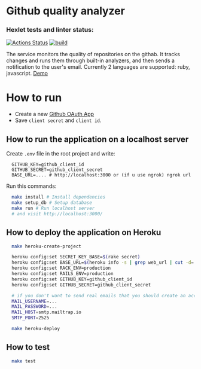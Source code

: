 # Github quality analyzer
### Hexlet tests and linter status:
[![Actions Status](https://github.com/alexSmkh/rails-project-lvl4/workflows/hexlet-check/badge.svg)](https://github.com/alexSmkh/rails-project-lvl4/actions)
[![build](https://github.com/alexSmkh/rails-project-lvl4/actions/workflows/build.yml/badge.svg?branch=main)](https://github.com/alexSmkh/rails-project-lvl4/actions/workflows/build.yml)

The service monitors the quality of repositories on the githab. It tracks changes and runs them through built-in analyzers, and then sends a notification to the user's email. Currently 2 languages are supported: ruby, javascript. [Demo](https://nameless-wildwood-93384.herokuapp.com/)


# How to run
* Create a new [Github OAuth App](https://docs.github.com/en/developers/apps/building-oauth-apps/creating-an-oauth-app)
* Save `client secret` and `client id`.
## How to run the application on a localhost server
Create `.env` file in the root project and write:
```text
  GITHUB_KEY=github_client_id
  GITHUB_SECRET=github_client_secret
  BASE_URL=.... # http://localhost:3000 or (if u use ngrok) ngrok url
```

Run this commands:

```sh
  make install # Install dependencies
  make setup_db # Setup database
  make run # Run localhost server
  # and visit http://localhost:3000/
```

## How to deploy the application on Heroku
```sh
  make heroku-create-project

  heroku config:set SECRET_KEY_BASE=$(rake secret)
  heroku config:set BASE_URL=$(heroku info -s | grep web_url | cut -d= -f2)
  heroku config:set RACK_ENV=production
  heroku config:set RAILS_ENV=production
  heroku config:set GITHUB_KEY=github_client_id
  heroku config:set GITHUB_SECRET=github_client_secret

  # if you don't want to send real emails that you should create an account at  mailtrap.io. And copy the settings here:
  MAIL_USERNAME=...
  MAIL_PASSWORD=...
  MAIL_HOST=smtp.mailtrap.io
  SMTP_PORT=2525

  make heroku-deploy
```


## How to test
```sh
  make test
```
